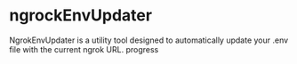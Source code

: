 # ngrockEnvUpdater

NgrokEnvUpdater is a utility tool designed to automatically update your .env file with the current ngrok URL.
progress
